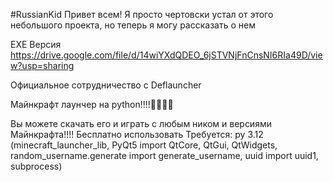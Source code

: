 #RussianKid
Привет всем! Я просто чертовски устал от этого небольшого проекта, но теперь я могу рассказать о нем

EXE Версия
https://drive.google.com/file/d/14wiYXdQDEO_6jSTVNjFnCnsNI6RIa49D/view?usp=sharing

Официальное сотрудничество с Deflauncher

Майнкрафт лаунчер на python!!!!🥳🥳🥳🥳

Вы можете скачать его и играть с любым ником и версиями Майнкрафта!!!!
Бесплатно использовать
Требуется: py 3.12 (minecraft_launcher_lib, PyQt5 import QtCore, QtGui, QtWidgets, random_username.generate import generate_username, uuid import uuid1, subprocess)
